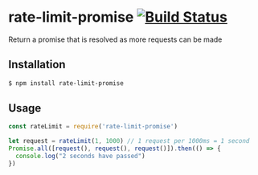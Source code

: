 # rate-limit-promise [![Build Status](https://travis-ci.org/dbkaplun/rate-limit-promise.svg?branch=master)](https://travis-ci.org/dbkaplun/rate-limit-promise)
Return a promise that is resolved as more requests can be made

## Installation

```sh
$ npm install rate-limit-promise
```

## Usage

```js
const rateLimit = require('rate-limit-promise')

let request = rateLimit(1, 1000) // 1 request per 1000ms = 1 second
Promise.all([request(), request(), request()]).then(() => {
  console.log("2 seconds have passed")
})
```
